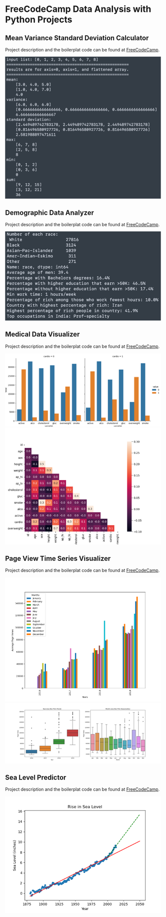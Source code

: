 # FreeCodeCamp Data Analysis with Python Projects


## Mean Variance Standard Deviation Calculator 

  Project description and the boilerplat code can be found at [FreeCodeCamp](https://github.com/freeCodeCamp/boilerplate-mean-variance-standard-deviation-calculator).

  ![](./mean-variance-standard_deviation-calculator/output.png)

## Demographic Data Analyzer

  Project description and the boilerplat code can be found at [FreeCodeCamp](https://github.com/freeCodeCamp/boilerplate-demographic-data-analyzer).

  ![](./demographic-data-analyzer/output.png)

## Medical Data Visualizer 

  Project description and the boilerplat code can be found at [FreeCodeCamp](https://github.com/freeCodeCamp/boilerplate-medical-data-visualizer).

  ![](./medical-data-visualizer/catplot.png)
  ![](./medical-data-visualizer/heatmap.png)

## Page View Time Series Visualizer

  Project description and the boilerplat code can be found at [FreeCodeCamp](https://github.com/freeCodeCamp/boilerplate-page-view-time-series-visualizer).

  ![](./page-view-time-series-visualizer/bar_plot.png)
  ![](./page-view-time-series-visualizer/box_plot.png)


## Sea Level Predictor

  Project description and the boilerplat code can be found at [FreeCodeCamp](https://github.com/freeCodeCamp/boilerplate-sea-level-predictor).

![](./sea-level-predictor/sea_level_plot.png)
